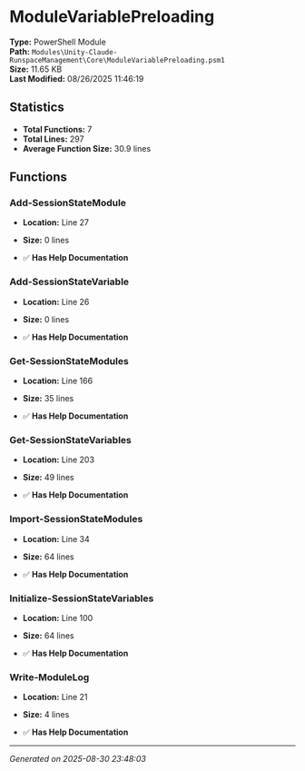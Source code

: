 # ModuleVariablePreloading

**Type:** PowerShell Module  
**Path:** `Modules\Unity-Claude-RunspaceManagement\Core\ModuleVariablePreloading.psm1`  
**Size:** 11.65 KB  
**Last Modified:** 08/26/2025 11:46:19  

## Statistics

- **Total Functions:** 7
- **Total Lines:** 297
- **Average Function Size:** 30.9 lines

## Functions


### Add-SessionStateModule

- **Location:** Line 27
- **Size:** 0 lines

- ✅ **Has Help Documentation** 
### Add-SessionStateVariable

- **Location:** Line 26
- **Size:** 0 lines

- ✅ **Has Help Documentation** 
### Get-SessionStateModules

- **Location:** Line 166
- **Size:** 35 lines

- ✅ **Has Help Documentation** 
### Get-SessionStateVariables

- **Location:** Line 203
- **Size:** 49 lines

- ✅ **Has Help Documentation** 
### Import-SessionStateModules

- **Location:** Line 34
- **Size:** 64 lines

- ✅ **Has Help Documentation** 
### Initialize-SessionStateVariables

- **Location:** Line 100
- **Size:** 64 lines

- ✅ **Has Help Documentation** 
### Write-ModuleLog

- **Location:** Line 21
- **Size:** 4 lines

- ✅ **Has Help Documentation**

---
*Generated on 2025-08-30 23:48:03*
